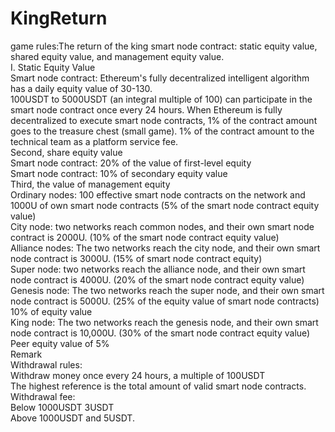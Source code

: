 # KingReturn    
game rules:The return of the king smart node contract: static equity value, shared equity value, and management equity value.    
        	I. Static Equity Value    
            Smart node contract: Ethereum's fully decentralized intelligent algorithm has a daily equity value of 30-130.    
            100USDT to 5000USDT (an integral multiple of 100) can participate in the smart node contract once every 24 hours. When Ethereum is fully decentralized to execute smart node contracts, 1% of the contract amount goes to the treasure chest (small game). 1% of the contract amount to the technical team as a platform service fee.    
            Second, share equity value    
            Smart node contract: 20% of the value of first-level equity    
            Smart node contract: 10% of secondary equity value    
            Third, the value of management equity    
            Ordinary nodes: 100 effective smart node contracts on the network and 1000U of own smart node contracts (5% of the smart node contract equity value)    
            City node: two networks reach common nodes, and their own smart node contract is 2000U. (10% of the smart node contract equity value)    
            Alliance nodes: The two networks reach the city node, and their own smart node contract is 3000U. (15% of smart node contract equity)    
            Super node: two networks reach the alliance node, and their own smart node contract is 4000U. (20% of the smart node contract equity value)    
            Genesis node: The two networks reach the super node, and their own smart node contract is 5000U. (25% of the equity value of smart node contracts) 10% of equity value    
            King node: The two networks reach the genesis node, and their own smart node contract is 10,000U. (30% of the smart node contract equity value) Peer equity value of 5%    
            Remark    
            Withdrawal rules:    
            Withdraw money once every 24 hours, a multiple of 100USDT    
            The highest reference is the total amount of valid smart node contracts.    
            Withdrawal fee:    
            Below 1000USDT 3USDT    
            Above 1000USDT and 5USDT.    
